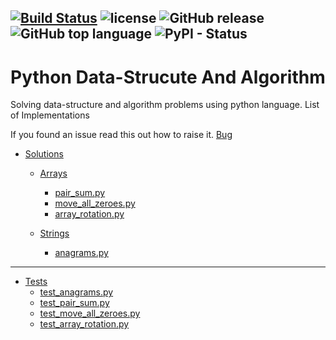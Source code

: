 [![Build Status](https://travis-ci.org/ajaykmahar/Python-datastructure-and-algorithm.svg?branch=master)](https://travis-ci.org/ajaykmahar/Python-datastructure-and-algorithm)  ![license](https://img.shields.io/github/license/ajaykmahar/Python-datastructure-and-algorithm.svg)  ![GitHub release](https://img.shields.io/github/release/ajaykmahar/Python-datastructure-and-algorithm.svg)   ![GitHub top language](https://img.shields.io/github/languages/top/ajaykmahar/Python-datastructure-and-algorithm.svg) ![PyPI - Status](https://img.shields.io/pypi/status/python.svg)
---
# Python Data-Strucute And Algorithm

Solving data-structure and algorithm problems using python language.
List of Implementations

If you found an issue read this out how to raise it.
[Bug](https://github.com/ajaymahar/Python-ds-algo/blob/master/.github/ISSUE_TEMPLATE/bug_report.md)

* [Solutions](https://github.com/ajaykmahar/python-datastrucute-algo/tree/master/solutions)
    * [Arrays](https://github.com/ajaykmahar/python-datastrucute-algo/tree/master/solutions/Arrays)
        * [pair_sum.py](https://github.com/ajaykmahar/python-datastrucute-algo/blob/master/solutions/Arrays/pair_sum.py)
        * [move_all_zeroes.py](https://github.com/ajaykmahar/Python-datastructure-and-algorithm/blob/master/solutions/Arrays/move_all_zeroes.py)
        * [array_rotation.py](https://github.com/ajaykmahar/Python-datastructure-and-algorithm/blob/master/solutions/Arrays/array_rotation.py)

    * [Strings](https://github.com/ajaymahar/Python-ds-algo/tree/develop/solutions/Strings)
        * [anagrams.py](https://github.com/ajaymahar/Python-ds-algo/blob/master/solutions/Strings/anagrams.py)

---

* [Tests](https://github.com/ajaykmahar/python-datastrucute-algo/tree/master/tests)
    * [test_anagrams.py](https://github.com/ajaykmahar/python-datastrucute-algo/blob/master/tests/test_anagrams.py)
    * [test_pair_sum.py](https://github.com/ajaykmahar/python-datastrucute-algo/blob/master/tests/test_pair_sum.py)
    * [test_move_all_zeroes.py](https://github.com/ajaykmahar/Python-datastructure-and-algorithm/blob/master/tests/test_move_all_zeroes.py)
    * [test_array_rotation.py](https://github.com/ajaykmahar/Python-datastructure-and-algorithm/blob/master/tests/test_array_rotation.py)

